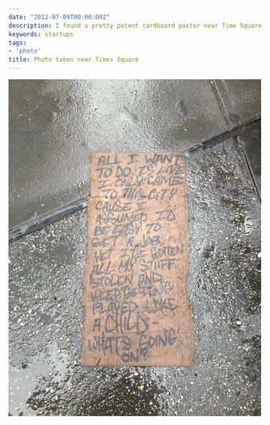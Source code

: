 ```yaml
---
date: "2012-07-09T00:00:00Z"
description: I found a pretty potent cardboard poster near Time Square
keywords: startups
tags:
- 'photo'
title: Photo taken near Times Square
---
```


<img src="/image/times-square-poster.jpg" alt="Time square poster" data-width="500" data-height="667" data-layout="responsive" />
